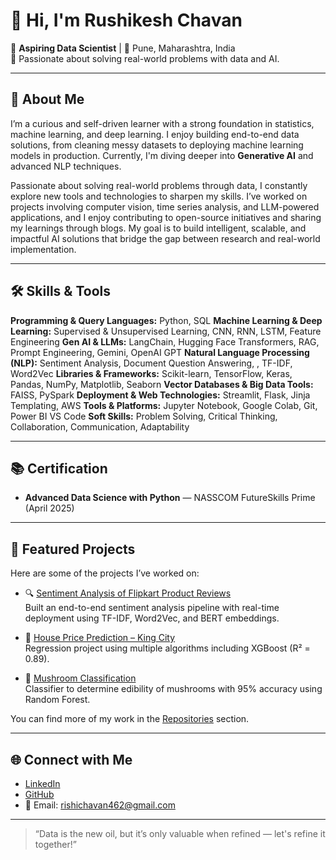 
# 👋 Hi, I'm Rushikesh Chavan

🎯 **Aspiring Data Scientist** | 📍 Pune, Maharashtra, India  
🧠 Passionate about solving real-world problems with data and AI.

---

## 🚀 About Me

I’m a curious and self-driven learner with a strong foundation in statistics, machine learning, and deep learning. I enjoy building end-to-end data solutions, from cleaning messy datasets to deploying machine learning models in production. Currently, I'm diving deeper into **Generative AI** and advanced NLP techniques.

Passionate about solving real-world problems through data, I constantly explore new tools and technologies to sharpen my skills. I’ve worked on projects involving computer vision, time series analysis, and LLM-powered applications, and I enjoy contributing to open-source initiatives and sharing my learnings through blogs. My goal is to build intelligent, scalable, and impactful AI solutions that bridge the gap between research and real-world implementation.

---

## 🛠️ Skills & Tools

**Programming & Query Languages:** Python, SQL
**Machine Learning & Deep Learning:** Supervised & Unsupervised Learning, CNN, RNN, LSTM, Feature Engineering
**Gen AI & LLMs:** LangChain, Hugging Face Transformers, RAG, Prompt Engineering, Gemini, OpenAI GPT 
**Natural Language Processing (NLP):** Sentiment Analysis, Document Question Answering, , TF-IDF, Word2Vec
**Libraries & Frameworks:** Scikit-learn, TensorFlow, Keras, Pandas, NumPy, Matplotlib, Seaborn
**Vector Databases & Big Data Tools:** FAISS, PySpark
**Deployment & Web Technologies:** Streamlit, Flask, Jinja Templating, AWS
**Tools & Platforms:** Jupyter Notebook, Google Colab, Git, Power BI VS Code 
**Soft Skills:** Problem Solving, Critical Thinking, Collaboration, Communication, Adaptability


---

## 📚 Certification

- **Advanced Data Science with Python** — NASSCOM FutureSkills Prime (April 2025)

---

## 📌 Featured Projects

Here are some of the projects I’ve worked on:

- 🔍 [Sentiment Analysis of Flipkart Product Reviews](https://github.com/Rushikesh696/Sentiment-Analysis-of-Flipkart-Product-Reviews)  
  Built an end-to-end sentiment analysis pipeline with real-time deployment using TF-IDF, Word2Vec, and BERT embeddings.

- 🏡 [House Price Prediction – King City](https://github.com/Rushikesh696/king-usa-city-house-price-prediction)  
  Regression project using multiple algorithms including XGBoost (R² = 0.89).

- 🍄 [Mushroom Classification](https://github.com/Rushikesh696/Mushroom-Classification-Using-Machine-Learning)  
  Classifier to determine edibility of mushrooms with 95% accuracy using Random Forest.

You can find more of my work in the [Repositories](https://github.com/Rushikesh696?tab=repositories) section.

---

## 🌐 Connect with Me

- [LinkedIn](https://www.linkedin.com/in/rushichavan100/)
- [GitHub](https://github.com/Rushikesh696)
- 📧 Email: rishichavan462@gmail.com

---

> “Data is the new oil, but it’s only valuable when refined — let's refine it together!”

